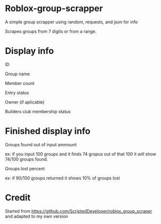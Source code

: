 # Roblox-group-scrapper
A simple group scrapper using random, requests, and json for info

Scrapes groups from 7 digits or from a range.


# Display info

ID

Group name

Member count

Entry status

Owner (if aplicable)

Builders club membership status

# Finished display info

Groups found out of input ammount

ex: if you input 100 groups and it finds 74 gropus out of that 100 it will show 74/100 groups found.

Groups lost percent

ex: if 90/100 groups returned it shows 10% of groups lost

# Credit
Started from https://github.com/ScriptedDeveloper/roblox_group_scraper and adapted to my own version
